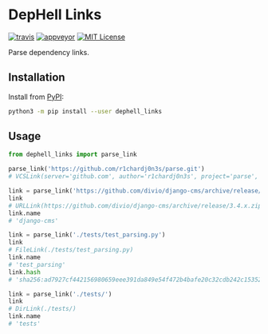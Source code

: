 # DepHell Links

[![travis](https://travis-ci.org/dephell/dephell_links.svg?branch=master)](https://travis-ci.org/dephell/dephell_links)
[![appveyor](https://ci.appveyor.com/api/projects/status/github/dephell/dephell_links?svg=true)](https://ci.appveyor.com/project/orsinium/dephell-links)
[![MIT License](https://img.shields.io/pypi/l/dephell-links.svg)](https://github.com/dephell/dephell_links/blob/master/LICENSE)

Parse dependency links.

## Installation

Install from [PyPI](https://pypi.org/project/dephell-links/):

```bash
python3 -m pip install --user dephell_links
```

## Usage

```python
from dephell_links import parse_link

parse_link('https://github.com/r1chardj0n3s/parse.git')
# VCSLink(server='github.com', author='r1chardj0n3s', project='parse', vcs='git', protocol='https', user=None, ext='.git', rev=None, name='parse')

link = parse_link('https://github.com/divio/django-cms/archive/release/3.4.x.zip')
link
# URLLink(https://github.com/divio/django-cms/archive/release/3.4.x.zip)
link.name
# 'django-cms'

link = parse_link('./tests/test_parsing.py')
link
# FileLink(./tests/test_parsing.py)
link.name
# 'test_parsing'
link.hash
# 'sha256:ad7927cf442156980659eee391da849e54f472b4bafe20c32cdb242c153528d5'

link = parse_link('./tests/')
link
# DirLink(./tests/)
link.name
# 'tests'

```
